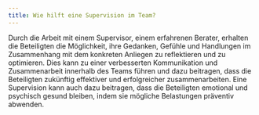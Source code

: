 ```yaml
---
title: Wie hilft eine Supervision im Team?
---
```


Durch die Arbeit mit einem Supervisor, einem erfahrenen Berater, erhalten die Beteiligten die Möglichkeit, ihre Gedanken, Gefühle und Handlungen im Zusammenhang mit dem konkreten Anliegen zu reflektieren und zu optimieren. Dies kann zu einer verbesserten Kommunikation und Zusammenarbeit innerhalb des Teams führen und dazu beitragen, dass die Beteiligten zukünftig effektiver und erfolgreicher zusammenarbeiten. Eine Supervision kann auch dazu beitragen, dass die Beteiligten emotional und psychisch gesund bleiben, indem sie mögliche Belastungen präventiv abwenden.
